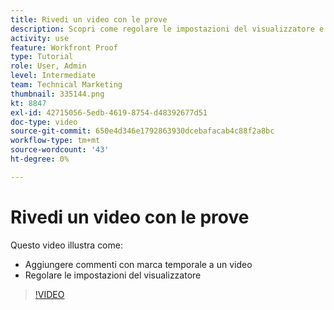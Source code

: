 ```yaml
---
title: Rivedi un video con le prove
description: Scopri come regolare le impostazioni del visualizzatore e aggiungere commenti con marca temporale a un video utilizzando la funzione di correzione in [!DNL  Workfront].
activity: use
feature: Workfront Proof
type: Tutorial
role: User, Admin
level: Intermediate
team: Technical Marketing
thumbnail: 335144.png
kt: 8847
exl-id: 42715056-5edb-4619-8754-d48392677d51
doc-type: video
source-git-commit: 650e4d346e1792863930dcebafacab4c88f2a8bc
workflow-type: tm+mt
source-wordcount: '43'
ht-degree: 0%

---
```


# Rivedi un video con le prove

Questo video illustra come:

* Aggiungere commenti con marca temporale a un video
* Regolare le impostazioni del visualizzatore

>[!VIDEO](https://video.tv.adobe.com/v/335144/?quality=12&learn=on)

<!--
## Learn more
* Review a video proof
-->
